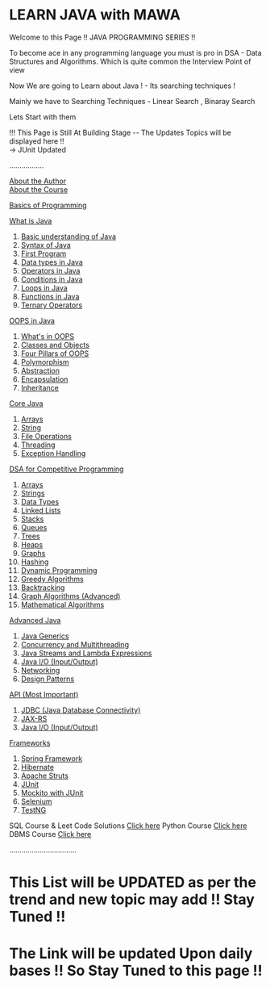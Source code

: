 # LEARN JAVA with MAWA 

Welcome to this Page !! JAVA PROGRAMMING SERIES !!

To become ace in any programming language you must is pro in DSA - Data Structures and Algorithms. Which is quite common the Interview Point of view 

Now We are going to Learn about Java ! - Its searching techniques ! 

Mainly we have to Searching Techniques - Linear Search , Binaray Search 

Lets Start with them 

!!! This Page is Still At Building Stage -- The Updates Topics will be displayed here !! <br>
-> JUnit Updated 

.................

[About the Author](https://github.com/ganeshy550/About-Author/blob/main/README.md)  
[About the Course](https://github.com/ganeshy550/About_Course/blob/main/README.md)  

[Basics of Programming](#)  

[What is Java](#)  
1. [Basic understanding of Java](#)  
2. [Syntax of Java](#)  
3. [First Program](#)  
4. [Data types in Java](#)  
5. [Operators in Java](#)  
6. [Conditions in Java](#)  
7. [Loops in Java](#)  
8. [Functions in Java](#)  
9. [Ternary Operators](#)  

[OOPS in Java](#)  
1. [What's in OOPS](#)  
2. [Classes and Objects](#)  
3. [Four Pillars of OOPS](#)  
4. [Polymorphism](#)  
5. [Abstraction](#)  
6. [Encapsulation](#)  
7. [Inheritance](#)  

[Core Java](#)  
1. [Arrays](#)  
2. [String](#)  
3. [File Operations](#)  
4. [Threading](#)  
5. [Exception Handling](#)  

[DSA for Competitive Programming](#)  
1. [Arrays](#)  
2. [Strings](#)  
3. [Data Types](#)  
4. [Linked Lists](#)  
5. [Stacks](#)  
6. [Queues](#)  
7. [Trees](#)  
8. [Heaps](#)  
9. [Graphs](#)  
10. [Hashing](#)  
11. [Dynamic Programming](#)  
12. [Greedy Algorithms](#)  
13. [Backtracking](#)  
14. [Graph Algorithms (Advanced)](#)  
15. [Mathematical Algorithms](#)  

[Advanced Java](#)  
1. [Java Generics](#)  
2. [Concurrency and Multithreading](#)  
3. [Java Streams and Lambda Expressions](#)  
4. [Java I/O (Input/Output)](#)  
5. [Networking](#)  
6. [Design Patterns](#)  

[API (Most Important)](#)  
1. [JDBC (Java Database Connectivity)](#)  
2. [JAX-RS](#)  
3. [Java I/O (Input/Output)](#)  

[Frameworks](#)  
1. [Spring Framework](#)  
2. [Hibernate](#)  
3. [Apache Struts](#)  
4. [JUnit](https://github.com/ganeshy550/JUnit/blob/main/README.md)
5. [Mockito with JUnit](#)
6. [Selenium](#)  
7. [TestNG](#)  


SQL Course & Leet Code Solutions [Click here](https://github.com/ganeshy550/SQL_50_LEETCODE/tree/main)
Python Course [Click here](#)
DBMS Course [Click here](#)


.................................

# This List will be UPDATED as per the trend and new topic may add !! Stay Tuned !!

# The Link will be updated Upon daily bases !! So Stay Tuned to this page !! 
    
    
